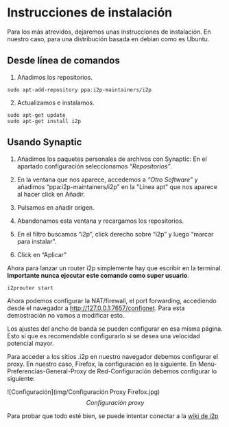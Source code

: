 # Instrucciones de instalación

Para los más atrevidos, dejaremos unas instrucciones de
instalación. En nuestro caso, para una distribución basada en debian
como es Ubuntu.

## Desde línea de comandos
1. Añadimos los repositorios.

` sudo apt-add-repository ppa:i2p-maintainers/i2p `

2. Actualizamos e instalamos.

```
sudo apt-get update
sudo apt-get install i2p
```

## Usando Synaptic
1. Añadimos los paquetes personales de archivos con Synaptic: En el
   apartado configuración seleccionamos *“Repositorios”*. 
   
2. En la ventana que nos aparece, accedemos a *“Otro Software”* y añadimos
   “ppa:i2p-maintainers/i2p” en la "Línea apt" que nos aparece al
   hacer click en Añadir. 
   
3. Pulsamos en añadir origen. 
   
4. Abandonamos esta ventana y recargamos los repositorios.
   
5. En el filtro buscamos “i2p”, click derecho sobre “i2p” y luego
   “marcar para instalar”. 

6. Click en “Aplicar”



Ahora para lanzar un router i2p simplemente hay que escribir en la
terminal. **Importante nunca ejecutar este comando como super
usuario**.


`i2prouter start`

Ahora podemos configurar la NAT/firewall, el port forwarding,
accediendo desde el navegador a http://127.0.0.1:7657/confignet. Para
esta demostración no vamos a modificar esto.

Los ajustes del ancho de banda se pueden configurar en esa misma
página. Esto sí que es recomendable configurarlo si se desea una
velocidad potencial mayor.

Para acceder a los sitios .i2p en nuestro navegador debemos configurar
el proxy. En nuestro caso, Firefox, la configuración es la siguiente. En
Menú-Preferencias-General-Proxy de Red-Configuración debemos
configurar lo siguiente:


<!-- <p align="center"> -->
![Configuración](img/Configuración Proxy Firefox.jpg)
 $$ Configuraci\acute{o}n\ proxy$$ 
<!-- </p> -->

Para probar que todo esté bien, se puede intentar conectar a la [wiki
de i2p](i2pwiki.i2p)
